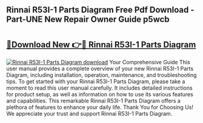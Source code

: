 ## Rinnai R53I-1 Parts Diagram Free Pdf Download - Part-UNE New Repair Owner Guide p5wcb

# <h2><a href="http://dfo09v9.blite.top/?on=Rinnai+R53I-1+Parts+Diagram">🔗Download New 👉🔴 Rinnai R53I-1 Parts Diagram</a></h2>

[![Rinnai R53I-1 Parts Diagram download](https://i.imgur.com/lujVjoI.png)](http://dfo09v9.blite.top/?on=Rinnai+R53I-1+Parts+Diagram)
Your Comprehensive Guide This user manual provides a complete overview of your new Rinnai R53I-1 Parts Diagram, including installation, operation, maintenance, and troubleshooting tips. To get started with your Rinnai R53I-1 Parts Diagram, please take a moment to read this user manual carefully. It includes detailed instructions for product setup, as well as information on how to use its various features and capabilities. This remarkable Rinnai R53I-1 Parts Diagram offers a plethora of features to enhance your daily life. Thank You for Choosing Us! We appreciate your trust and support Rinnai R53I-1 Parts Diagram.
